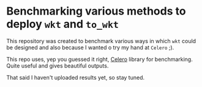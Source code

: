 # Benchmarking various methods to deploy `wkt` and `to_wkt`

This repository was created to benchmark various ways in which `wkt` could be designed and
also because I wanted o try my hand at `Celero` ;).

This repo uses, yep you guessed it right, [Celero](https://github.com/DigitalInBlue/Celero) library 
for benchmarking. Quite useful and gives beautiful outputs.

That said I haven't uploaded results yet, so stay tuned.

